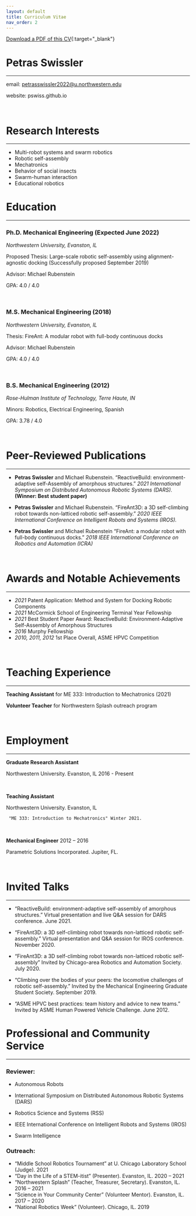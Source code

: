 ```yaml
---
layout: default
title: Curriculum Vitae
nav_order: 2
---
```


[Download a PDF of this CV](https://github.com/pswiss/pswiss.github.io/raw/main/assets/pdfs/Swissler_CV.pdf){:target="_blank"}

# Petras Swissler
----
email: petrasswissler2022@u.northwestern.edu

website: pswiss.github.io

&nbsp;

# Research Interests
----
- Multi-robot systems and swarm robotics
- Robotic self-assembly
- Mechatronics
- Behavior of social insects
- Swarm-human interaction
- Educational robotics

# Education
----
### Ph.D. Mechanical Engineering (Expected June 2022)

_Northwestern University, Evanston, IL_

Proposed Thesis: Large-scale robotic self-assembly using alignment-agnostic docking (Successfully proposed September 2019)

Advisor: Michael Rubenstein

GPA: 4.0 / 4.0

&nbsp;


### M.S. Mechanical Engineering (2018)

_Northwestern University, Evanston, IL_

Thesis: FireAnt: A modular robot with full-body continuous docks

Advisor: Michael Rubenstein

GPA: 4.0 / 4.0

&nbsp;

### B.S. Mechanical Engineering (2012)

_Rose-Hulman Institute of Technology, Terre Haute, IN_

Minors: Robotics, Electrical Engineering, Spanish	

GPA: 3.78 / 4.0

&nbsp;
&nbsp;

# Peer-Reviewed Publications 
----
- **Petras Swissler** and  Michael Rubenstein. “ReactiveBuild: environment-adaptive self-Assembly of amorphous structures.” _2021 International Symposium on Distributed Autonomous Robotic Systems (DARS)._ **(Winner: Best student paper)**

- **Petras Swissler** and Michael Rubenstein. “FireAnt3D: a 3D self-climbing robot towards non-latticed robotic self-assembly.” _2020 IEEE International Conference on Intelligent Robots and Systems (IROS)._

- **Petras Swissler** and Michael Rubenstein “FireAnt: a modular robot with full-body continuous docks.” _2018 IEEE International Conference on Robotics and Automation (ICRA)_

&nbsp;
&nbsp;

# Awards and Notable Achievements
----
- _2021_ Patent Application: Method and System for Docking Robotic Components 
- _2021_ McCormick School of Engineering Terminal Year Fellowship
- _2021_ Best Student Paper Award: ReactiveBuild: Environment-Adaptive Self-Assembly of Amorphous Structures
- _2016_ Murphy Fellowship
- _2010, 2011, 2012_ 1st Place Overall, ASME HPVC Competition				

&nbsp;
&nbsp;

# Teaching Experience
----
**Teaching Assistant** for ME 333: Introduction to Mechatronics (2021)

**Volunteer Teacher** for Northwestern Splash outreach program

&nbsp;
&nbsp;


# Employment
----
**Graduate Research Assistant** 

Northwestern University. Evanston, IL 2016 - Present

&nbsp;


**Teaching Assistant**

Northwestern University. Evanston, IL

     "ME 333: Introduction to Mechatronics" Winter 2021.

&nbsp;

**Mechanical Engineer** 2012 – 2016 

Parametric Solutions Incorporated. Jupiter, FL.

&nbsp;
&nbsp;

         

# Invited Talks
----
- “ReactiveBuild: environment-adaptive self-assembly of amorphous structures.” Virtual presentation and live Q&A session for DARS conference. June 2021.

- “FireAnt3D: a 3D self-climbing robot towards non-latticed robotic self-assembly.” Virtual presentation and Q&A session for IROS conference. November 2020.

- “FireAnt3D: a 3D self-climbing robot towards non-latticed robotic self-assembly” Invited by Chicago-area Robotics and Automation Society. July 2020.

- “Climbing over the bodies of your peers: the locomotive challenges of robotic self-assembly.” Invited by the Mechanical Engineering Graduate Student Society. September 2019.

- “ASME HPVC best practices: team history and advice to new teams.” Invited by ASME Human Powered Vehicle Challenge. June 2012.

# Professional and Community Service
----
### Reviewer:

- Autonomous Robots

- International Symposium on Distributed Autonomous Robotic Systems (DARS)

- Robotics Science and Systems (RSS)

- IEEE International Conference on Intelligent Robots and Systems (IROS)

- Swarm Intelligence

### Outreach:

- “Middle School Robotics Tournament” at U. Chicago Laboratory School (Judge). 2021
- “Day in the Life of a STEM-itist” (Presenter). Evanston, IL. 2020 – 2021
- “Northwestern Splash” (Teacher, Treasurer, Secretary). Evanston, IL. 2016 – 2021
- “Science in Your Community Center” (Volunteer Mentor). Evanston, IL. 2017 – 2020
- “National Robotics Week” (Volunteer). Chicago, IL. 2019
